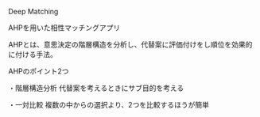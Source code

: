 Deep Matching

AHPを用いた相性マッチングアプリ

AHPとは、意思決定の階層構造を分析し、代替案に評価付けをし順位を効果的に付ける手法。

AHPのポイント2つ

・階層構造分析
代替案を考えるときにサブ目的を考える

・一対比較
複数の中からの選択より、2つを比較するほうが簡単

